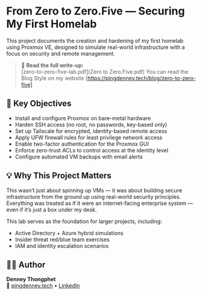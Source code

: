 # From Zero to Zero.Five — Securing My First Homelab

This project documents the creation and hardening of my first homelab using Proxmox VE, designed to simulate real-world infrastructure with a focus on security and remote management.

> 📄 **Read the full write-up:**  
> [zero-to-zero-five-lab.pdf](Zero to Zero.Five.pdf)
> You can read the Blog Style on my website [https://pingdenney.tech/blog/zero-to-zero-five]

## 🔐 Key Objectives

- Install and configure Proxmox on bare-metal hardware
- Harden SSH access (no root, no passwords, key-based only)
- Set up Tailscale for encrypted, identity-based remote access
- Apply UFW firewall rules for least privilege network access
- Enable two-factor authentication for the Proxmox GUI
- Enforce zero-trust ACLs to control access at the identity level
- Configure automated VM backups with email alerts

## 💡 Why This Project Matters

This wasn’t just about spinning up VMs — it was about building secure infrastructure from the ground up using real-world security principles.  
Everything was treated as if it were an internet-facing enterprise system — even if it’s just a box under my desk.

This lab serves as the foundation for larger projects, including:
- Active Directory + Azure hybrid simulations
- Insider threat red/blue team exercises
- IAM and identity escalation scenarios

## 👨‍💻 Author

**Denney Thongphet**  
🔗 [pingdenney.tech](https://pingdenney.tech) • [LinkedIn](https://www.linkedin.com/in/denneyt)
